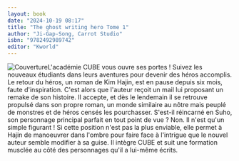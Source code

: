 ```yaml
---
layout: book
date: "2024-10-19 08:17"
title: "The ghost writing hero Tome 1"
author: "Ji-Gap-Song, Carrot Studio"
isbn: "9782492989742"
editor: "Kworld"
---
```

![Couverture](/img/9782492989742.jpeg)L'académie CUBE vous ouvre ses portes ! Suivez les nouveaux étudiants dans leurs aventures pour devenir des héros accomplis.
Le retour du héros, un roman de Kim Hajin, est en pause depuis six mois, faute d'inspiration. C'est alors que l'auteur reçoit un mail lui proposant un remake de son histoire. Il accepte, et dès le lendemain il se retrouve propulsé dans son propre roman, un monde similaire au nôtre mais peuplé de monstres et de héros censés les pourchasser.
S'est-il réincarné en Suho, son personnage principal parfait en tout point de vue ? Non. Il n'est qu'un simple figurant ! Si cette position n'est pas la plus enviable, elle permet à Hajin de manoeuvrer dans l'ombre pour faire face à l'intrigue que le nouvel auteur semble modifier à sa guise. Il intègre CUBE et suit une formation musclée au côté des personnages qu'il a lui-même écrits.